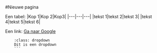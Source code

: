 #Nieuwe pagina

Een tabel:
|Kop 1|Kop 2|Kop3|
|---|---|---|
|tekst 1|tekst 2|tekst 3|
|tekst 4|tekst 5|tekst 6|

Een link:
[Ga naar Google](https://www.google.nl)

```{tip}
    :class: dropdown
    Dit is een dropdown 
    ```

